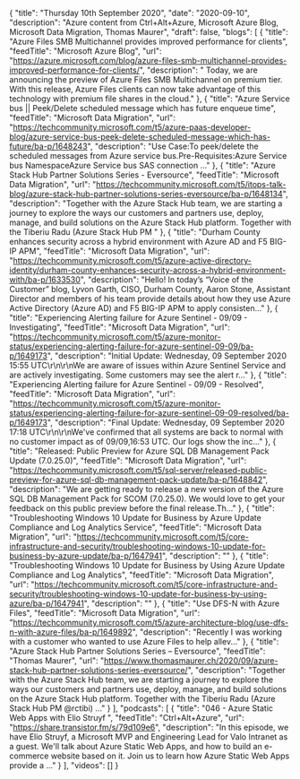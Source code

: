 {
  "title": "Thursday 10th September 2020",
  "date": "2020-09-10",
  "description": "Azure content from Ctrl+Alt+Azure, Microsoft Azure Blog, Microsoft Data Migration, Thomas Maurer",
  "draft": false,
  "blogs": [
    {
      "title": "Azure Files SMB Multichannel provides improved performance for clients",
      "feedTitle": "Microsoft Azure Blog",
      "url": "https://azure.microsoft.com/blog/azure-files-smb-multichannel-provides-improved-performance-for-clients/",
      "description": " Today, we are announcing the preview of Azure Files SMB Multichannel on premium tier. With this release, Azure Files clients can now take advantage of this technology with premium file shares in the cloud."
    },
    {
      "title": "Azure Service bus || Peek/Delete scheduled message which has future enqueue time",
      "feedTitle": "Microsoft Data Migration",
      "url": "https://techcommunity.microsoft.com/t5/azure-paas-developer-blog/azure-service-bus-peek-delete-scheduled-message-which-has-future/ba-p/1648243",
      "description": "Use Case:To peek/delete the scheduled messages from Azure service bus.Pre-Requisites:Azure Service bus NamespaceAzure Service bus SAS connection ..."
    },
    {
      "title": "Azure Stack Hub Partner Solutions Series - Eversource",
      "feedTitle": "Microsoft Data Migration",
      "url": "https://techcommunity.microsoft.com/t5/itops-talk-blog/azure-stack-hub-partner-solutions-series-eversource/ba-p/1648134",
      "description": "Together with the Azure Stack Hub team, we are starting a journey to explore the ways our customers and partners use, deploy, manage, and build solutions on the Azure Stack Hub platform. Together with the Tiberiu Radu (Azure Stack Hub PM "
    },
    {
      "title": "Durham County enhances security across a hybrid environment with Azure AD and F5 BIG-IP APM",
      "feedTitle": "Microsoft Data Migration",
      "url": "https://techcommunity.microsoft.com/t5/azure-active-directory-identity/durham-county-enhances-security-across-a-hybrid-environment-with/ba-p/1633530",
      "description": "Hello! In today’s “Voice of the Customer” blog, Lyvon Garth, CISO, Durham County, Aaron Stone, Assistant Director and members of his team provide details about how they use Azure Active Directory (Azure AD) and F5 BIG-IP APM to apply consisten..."
    },
    {
      "title": "Experiencing Alerting failure for Azure Sentinel - 09/09 - Investigating",
      "feedTitle": "Microsoft Data Migration",
      "url": "https://techcommunity.microsoft.com/t5/azure-monitor-status/experiencing-alerting-failure-for-azure-sentinel-09-09/ba-p/1649173",
      "description": "Initial Update: Wednesday, 09 September 2020 15:55 UTC\r\n\r\nWe are aware of issues within Azure Sentinel Service and are actively investigating. Some customers may see the alert r..."
    },
    {
      "title": "Experiencing Alerting failure for Azure Sentinel - 09/09 - Resolved",
      "feedTitle": "Microsoft Data Migration",
      "url": "https://techcommunity.microsoft.com/t5/azure-monitor-status/experiencing-alerting-failure-for-azure-sentinel-09-09-resolved/ba-p/1649173",
      "description": "Final Update: Wednesday, 09 September 2020 17:18 UTC\r\n\r\nWe've confirmed that all systems are back to normal with no customer impact as of 09/09,16:53 UTC.  Our logs show the inc..."
    },
    {
      "title": "Released: Public Preview for Azure SQL DB Management Pack Update (7.0.25.0)",
      "feedTitle": "Microsoft Data Migration",
      "url": "https://techcommunity.microsoft.com/t5/sql-server/released-public-preview-for-azure-sql-db-management-pack-update/ba-p/1648842",
      "description": "We are getting ready to release a new version of the Azure SQL DB Management Pack for SCOM (7.0.25.0). We would love to get your feedback on this public preview before the final release.Th..."
    },
    {
      "title": "Troubleshooting Windows 10 Update for Business by Azure Update Compliance and Log Analytics Service",
      "feedTitle": "Microsoft Data Migration",
      "url": "https://techcommunity.microsoft.com/t5/core-infrastructure-and-security/troubleshooting-windows-10-update-for-business-by-azure-update/ba-p/1647941",
      "description": ""
    },
    {
      "title": "Troubleshooting Windows 10 Update for Business by Using Azure Update Compliance and Log Analytics",
      "feedTitle": "Microsoft Data Migration",
      "url": "https://techcommunity.microsoft.com/t5/core-infrastructure-and-security/troubleshooting-windows-10-update-for-business-by-using-azure/ba-p/1647941",
      "description": ""
    },
    {
      "title": "Use DFS-N with Azure Files",
      "feedTitle": "Microsoft Data Migration",
      "url": "https://techcommunity.microsoft.com/t5/azure-architecture-blog/use-dfs-n-with-azure-files/ba-p/1649892",
      "description": "Recently I was working with a customer who wanted to use Azure Files to help allev..."
    },
    {
      "title": "Azure Stack Hub Partner Solutions Series – Eversource",
      "feedTitle": "Thomas Maurer",
      "url": "https://www.thomasmaurer.ch/2020/09/azure-stack-hub-partner-solutions-series-eversource/",
      "description": "Together with the Azure Stack Hub team, we are starting a journey to explore the ways our customers and partners use, deploy, manage, and build solutions on the Azure Stack Hub platform. Together with the Tiberiu Radu (Azure Stack Hub PM @rctibi) ..."
    }
  ],
  "podcasts": [
    {
      "title": "046 - Azure Static Web Apps with Elio Struyf ",
      "feedTitle": "Ctrl+Alt+Azure",
      "url": "https://share.transistor.fm/s/79d109e6",
      "description": "In this episode, we have Elio Struyf, a Microsoft MVP and Engineering Lead for Valo Intranet as a guest. We'll talk about Azure Static Web Apps, and how to build an e-commerce website based on it. Join us to learn how Azure Static Web Apps provide a ..."
    }
  ],
  "videos": []
}